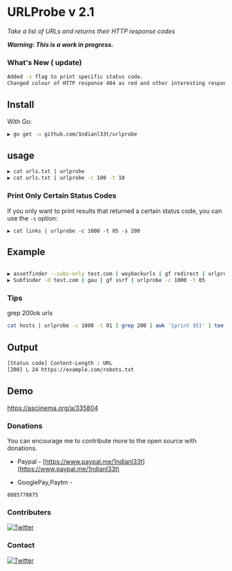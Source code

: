 
# URLProbe v 2.1


*Take a list of URLs and returns their HTTP response codes*

***Warning: This is a work in progress.***

### What's New ( update)
```bash
Added -s flag to print specific status code. 
Changed colour of HTTP response 404 as red and other interesting responses like 401 and 403 to Cyan colour
```
## Install

With Go:

```bash
▶ go get -u github.com/1ndianl33t/urlprobe
```
## usage
```bash
▶ cat urls.txt | urlprobe 
▶ cat urls.txt | urlprobe -c 100 -t 10
```
### Print Only Certain Status Codes

If you only want to print results that returned a certain status code, you can
use the `-s`  option:

```
▶ cat links | urlprobe -c 1000 -t 05 -s 200
```

## Example
```bash

▶ assetfinder --subs-only test.com | waybackurls | gf redirect | urlprobe -c 1000 -t 05
▶ Subfinder -d test.com | gau | gf ssrf | urlprobe -c 1000 -t 05

```
### Tips

grep 200ok urls 
```bash
cat hosts | urlprobe -c 1000 -t 01 | grep 200 | awk '{print $5}' | tee -a lol-200.txt 
```
## Output
```bash
[Status code] Content-Length : URL
[200] L 24 https://example.com/robots.txt
```
## Demo
https://asciinema.org/a/335804

### Donations
You can encourage me to contribute more to the open source with donations.

- Paypal - [https://www.paypal.me/1ndianl33t](https://www.paypal.me/1ndianl33t)

- GooglePay,Paytm -

`8085778875`

### Contributers

[![Twitter](https://img.shields.io/badge/twitter-@shivangx01b-blue.svg)](https://twitter.com/shivangx01b)


### Contact
[![Twitter](https://img.shields.io/badge/twitter-@1ndianl33t-blue.svg)](https://twitter.com/1ndianl33t)


